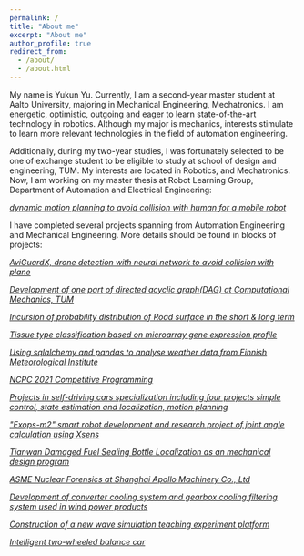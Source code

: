 ```yaml
---
permalink: /
title: "About me"
excerpt: "About me"
author_profile: true
redirect_from:
  - /about/
  - /about.html
---
```


My name is Yukun Yu. Currently, I am a second-year master student at Aalto University, majoring in Mechanical Engineering, Mechatronics. I am energetic, optimistic, outgoing and eager to learn state-of-the-art technology in robotics. Although my major is mechanics, interests stimulate to learn more relevant technologies in the field of automation engineering.

Additionally, during my two-year studies, I was fortunately selected to be one of exchange student to be eligible to study at school of design and engineering, TUM. My interests are located in Robotics, and Mechatronics. Now, I am working on my master thesis at Robot Learning Group, Department of Automation and Electrical Engineering:

*<u>dynamic motion planning to avoid collision with human for a mobile robot</u>*

I have completed several projects spanning from Automation Engineering and Mechanical Engineering. More details should be found in blocks of projects:

*<u>AviGuardX, drone detection with neural network to avoid collision with plane</u>*

<u>*Development of one part of directed acyclic graph(DAG) at Computational Mechanics, TUM*</u>

<u>*Incursion of probability distribution of Road surface in the short & long term*</u>

<u>*Tissue type classification based on microarray gene expression profile*</u>

<u>*Using sqlalchemy and pandas to analyse weather data from Finnish Meteorological Institute*</u>

<u>*NCPC 2021 Competitive Programming*</u>

<u>*Projects in self-driving cars specialization including four projects simple control, state estimation and localization, motion planning*</u>

<u>*"Exops-m2" smart robot development and research project of joint angle calculation using Xsens*</u>

<u>*Tianwan Damaged Fuel Sealing Bottle Localization as an mechanical design program*</u>

<u>*ASME Nuclear Forensics at Shanghai Apollo Machinery Co., Ltd*</u>

<u>*Development of converter cooling system and gearbox cooling filtering system used in wind power products*</u>

<u>*Construction of a new wave simulation teaching experiment platform*</u>

<u>*Intelligent two-wheeled balance car*</u>



